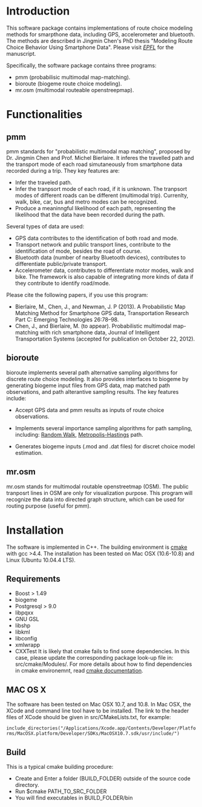 Introduction
===========

This software package contains implementations of route choice modeling methods for smarpthone data, including GPS, accelerometer and bluetooth. The methods are described in Jingmin Chen's PhD thesis "Modeling Route Choice Behavior Using Smartphone Data". Please visit *[EPFL](http://infoscience.epfl.ch/record/183171)* for the manuscript.

Specifically, the software package contains three programs:
* pmm (probabilisic multimodal map-matching).
* bioroute (biogeme route choice modeling).
* mr.osm (multimodal routeable openstreepmap).

Functionalities
===============

pmm
---------------
pmm standards for "probabilistic multimodal map matching", proposed by Dr. Jingmin Chen and Prof. Michel Bierlaire. It inferes the travelled path and the transport mode of each road simutaneously from smartphone data recorded during a trip. They key features are:
* Infer the traveled path.
* Infer the tranpsort mode of each road, if it is unknown. The tranpsort modes of different roads can be different (multimodal trip). Currenlty, walk, bike, car, bus and metro modes can be recognized.
* Produce a meaninngful likelihood of each path, representing the likelihood that the data have been recorded during the path. 

Several types of data are used:
* GPS data contributes to the identification of both road and mode.
* Transport network and public transport lines, contribute to the identification of mode, besides the road of course.
* Bluetooth data (number of nearby Bluetooth devices), contributes to differentiate public/private transport.
* Accelerometer data, contributes to differentiate motor modes, walk and bike. 
The framework is also capable of integrating more kinds of data if they contribute to identify road/mode.

Please cite the following papers, if you use this program:
* Bierlaire, M., Chen, J., and Newman, J. P (2013). A Probabilistic Map Matching Method for Smartphone GPS data, Transportation Research Part C: Emerging Technologies 26:78–98.
* Chen, J., and Bierlaire, M. (to appear). Probabilistic multimodal map-matching with rich smartphone data, Journal of Intelligent Transportation Systems (accepted for publication on October 22, 2012).


bioroute
---------
bioroute implements several path alternative sampling algorithms for discrete route choice modeling. It also provides interfaces to biogeme by generating biogeme input files from GPS data, map matched path observations, and path alterantive sampling results. The key features include:

* Accept GPS data and pmm results as inputs of route choice observations.
* Implements several importance sampling algorithms for path sampling, including: [Random Walk][], [Metropolis-Hastings][] path.
* Generates biogeme inputs (.mod and .dat files) for discret choice model estimation.

   [Random Walk]: http://www.sciencedirect.com/science/article/pii/S0191261509000381 "E. Frejinger, M. Bierlaire, M. Ben-Akiva, Sampling of alternatives for route choice modeling, Transportation Research Part B: Methodological, Volume 43, Issue 10, December 2009, Pages 984-99"
   [Metropolis-Hastings]: http://www.sciencedirect.com/science/article/pii/S019126151200152X "Gunnar Flötteröd, Michel Bierlaire, Metropolis–Hastings sampling of paths, Transportation Research Part B: Methodological, Volume 48, February 2013, Pages 53-66."


mr.osm
-------
mr.osm stands for multimodal routable openstreetmap (OSM). The public tranposrt lines in OSM are only for visualization purpose. This program will recognize the data into directed graph structure, which can be used for routing purpose (useful for pmm).


Installation
==============

The software is implemented in C++. The building environment is [cmake](http://www.cmake.org/) with gcc >4.4. The installation has been tested on Mac OSX (10.6-10.8) and Linux (Ubuntu 10.04.4 LTS).

Requirements
-------------

* Boost > 1.49
* biogeme 
* Postgresql > 9.0
* libpqxx
* GNU GSL
* libshp
* libkml
* libconfig
* xmlwrapp
* CXXTest
It is likely that cmake fails to find some dependencies. In this case, please update the corresponding package look-up file in: src/cmake/Modules/. For more details about how to find dependencies in cmake environemnt, read [cmake documentation](http://www.cmake.org/Wiki/CMake:How_To_Find_Libraries).

MAC OS X
-------------
The software has been tested on Mac OSX 10.7, and 10.8. In Mac OSX, the XCode and command line tool have to be installed. The link to the header files of XCode should be given in src/CMakeLists.txt, for example:

   `include_directories("/Applications/Xcode.app/Contents/Developer/Platforms/MacOSX.platform/Developer/SDKs/MacOSX10.7.sdk/usr/include/")`

Build
---------
This is a typical cmake building procedure:
* Create and Enter a folder (BUILD_FOLDER) outside of the source code directory.
* Run $cmake PATH_TO_SRC_FOLDER
* You will find executables in BUILD_FOLDER/bin


